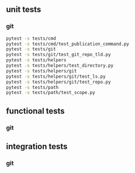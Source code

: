 
## unit tests

### git

``` bash
pytest -s tests/cmd
pytest -s tests/cmd/test_publication_command.py
pytest -s tests/git
pytest -s tests/git/test_git_repo_tld.py
pytest -s tests/helpers
pytest -s tests/helpers/test_directory.py
pytest -s tests/helpers/git
pytest -s tests/helpers/git/test_ls.py
pytest -s tests/helpers/git/test_repo.py
pytest -s tests/path
pytest -s tests/path/test_scope.py
```

## functional tests

### git

## integration tests

### git
